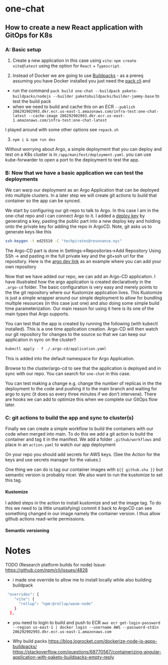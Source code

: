 # one-chat

## How to create a new React application with GitOps for K8s

### A: Basic setup

1. Create a new application in this case using `vite`: `npm create vite@latest` using the option for `React` + `Typescript`.

2. Instead of Docker we are going to use [Buildpacks](https://paketo.io/docs/) - as a prereq assuming you have Docker installed you just need the [pack cli](https://buildpacks.io/docs/for-platform-operators/how-to/integrate-ci/pack/) and
  
- run the command `pack build one-chat --buildpack paketo-buildpacks/nodejs --builder paketobuildpacks/builder-jammy-base` to test the build pack
- when we need to build and cache this on an ECR `--publish 286292902993.dkr.ecr.us-east-1.amazonaws.com/infra-test:one-chat-latest --cache-image 286292902993.dkr.ecr.us-east-1.amazonaws.com/infra-test:one-chat-latest`

I played around with some other options see `repack.sh`

3. `npm i & npm run dev`

Without worrying about Argo, a simple deployment that you can deploy and test on a K8s cluster is in `/app/manifest/deployment.yaml`. you can use kube-forwarder to open a port to the deployment to test the app.

### B: Now that we have a basic application we can test the deployments

We can warp our deployment as an Argo Application that can be deployed into multiple clusters. In a later step we will create git actions to build that container so the app can be synced.

We start by configuring our git-repo to talk to Argo. In this case I am in the one-chat repo and i can connect Argo to it. I added a [deploy key](https://docs.github.com/en/authentication/connecting-to-github-with-ssh/managing-deploy-keys#deploy-keys) by generating a key, pasting the public part into a new deploy key and holding onto the private key for adding the repo in ArgoCD. Note, git asks us to generate keys like this

```bash
ssh-keygen -t ed25519 -C "techpirates@resonance.nyc"
```

The Argo-CD part is done in Settings->Repositories->Add Repository Using SSh -> and pasting in the full private key and the git+ssh url for the repository. Here is the [argo dev link](https://argocddev.resmagic.io/settings/repos) as an example where you can add your own repository

Now that we have added our repo, we can add an Argo-CD application. I have illustrated how the argo application is created declaratively in the `.argo-cd` folder. The basic configuration is very easy and merely points to the the git repository where our Kustomize application lives. This Kustomize is just a simple wrapper around our simple deployment to allow for bundling multiple resources (in this case just one) and also doing some simple build time parameterization. Our main reason for using it here is its one of the main types that Argo supports.

You can test that the app is created by running the following (with kubectl installed). This is a one time application creation. Argo-CD will then watch our git repository for changes to the source so that we can keep our application in sync on the cluster!!

```bash
kubectl apply - f ./.argo-cd/application.yaml 
```

This is added into the default namespace for Argo Application.

Browse to the cluster/argo-cd to see that the application is deployed and in sync with our repo. You can search for `one-chat` in this case.

You can test making a change e.g. change the number of replicas in the the deployment to the code and pushing it to the main branch and waiting for argo to sync (it does so every three minutes if we don't intervene). There are hooks we can add to optimize this when we complete our GitOps flow later.

### C: git actions to build the app and sync to cluster(s)

Finally we can create a simple workflow to build the containers with our code when merged into main. To do this we add a git action to build the container and tag it in the manifest.
We add a folder `.github/workflows` and place in an `action.yaml` to watch our app deployment

On your repo you should add secrets for AWS keys. (See the Action for the keys and use secrets manager for the values.)

One thing we can do is tag our container images with `${{ github.sha }}` but semantic version is probably nicer. We also want to run the kustomize to set this tag.

#### Kustomize

I added steps in the action to install kustomize and set the image tag. To do this we need to (a little unsatisfying) commit it back to ArgoCD can see something changed in our image namely the container version. I thus allow github actions read-write permissions.

#### Semantic versioning

# Notes

TODO (Research platform builds for node) Issue: <https://github.com/npm/cli/issues/4828>

- i made one override to allow me to install locally while also building buildpack

```bash
 "overrides": {
    "vite": {
      "rollup": "npm:@rollup/wasm-node"
    }
  },
```

- you need to login to build and push to ECR `aws ecr get-login-password --region us-east-1 | docker login --username AWS --password-stdin 286292902993.dkr.ecr.us-east-1.amazonaws.com`

- Why build packs
<https://blog.logrocket.com/dockerize-node-js-apps-buildpacks/>
<https://stackoverflow.com/questions/68770567/containerizing-angular-application-with-paketo-buildpacks-empty-reply>

